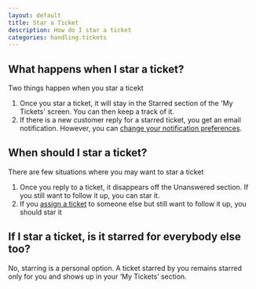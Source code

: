 ```yaml
---
layout: default
title: Star a Ticket
description: How do I star a ticket
categories: handling.tickets
---
```


What happens when I star a ticket?
----------------------------------

Two things happen when you star a ticekt

1. Once you star a ticket, it will stay in the Starred section of the 'My Tickets' screen. You can then keep a track of it.
2. If there is a new customer reply for a starred ticket, you get an email notification. However, you can [change your notification preferences](/notification-settings/).


When should I star a ticket?
-------------------------------

There are few situations where you may want to star a ticket

1. Once you reply to a ticket, it disappears off the Unanswered section. If you still want to follow it up, you can star it.
2. If you [assign a ticket](/assigning-a-ticket) to someone else but still want to follow it up, you should star it

If I star a ticket, is it starred for everybody else too?
---------------------------------------------------------

No, starring is a personal option. A ticket starred by you remains starred only for you  and shows up in your ‘My Tickets’ section. 
